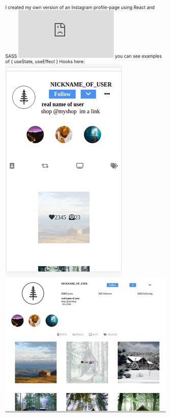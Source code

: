 I created my own version of an Instagram profile-page using React and SASS
![here](https://github.com/AngelosPa/Instagram-Profilepageclone/blob/main/src/components/Newpost.js)
you can see examples of { useState, useEffect } Hooks here:
![check here](insta1.png)
![check here](insta2.png)
